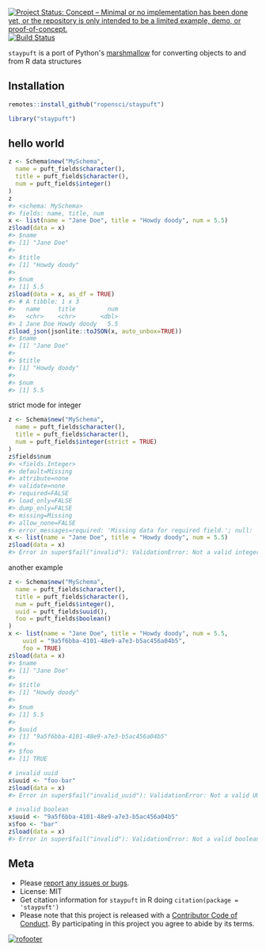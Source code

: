 <!-- README.md is generated from README.Rmd. Please edit that file and knit -->



[![Project Status: Concept – Minimal or no implementation has been done yet, or the repository is only intended to be a limited example, demo, or proof-of-concept.](https://www.repostatus.org/badges/latest/concept.svg)](https://www.repostatus.org/#concept)
[![Build Status](https://travis-ci.com/ropensci/staypuft.svg?branch=master)](https://travis-ci.com/ropensci/staypuft)

`staypuft` is a port of Python's [marshmallow][] for converting objects to and from R data structures 

## Installation


```r
remotes::install_github("ropensci/staypuft")
```


```r
library("staypuft")
```

## hello world


```r
z <- Schema$new("MySchema",
  name = puft_fields$character(),
  title = puft_fields$character(),
  num = puft_fields$integer()
)
z
#> <schema: MySchema>
#> fields: name, title, num
x <- list(name = "Jane Doe", title = "Howdy doody", num = 5.5)
z$load(data = x)
#> $name
#> [1] "Jane Doe"
#> 
#> $title
#> [1] "Howdy doody"
#> 
#> $num
#> [1] 5.5
z$load(data = x, as_df = TRUE)
#> # A tibble: 1 x 3
#>   name     title         num
#>   <chr>    <chr>       <dbl>
#> 1 Jane Doe Howdy doody   5.5
z$load_json(jsonlite::toJSON(x, auto_unbox=TRUE))
#> $name
#> [1] "Jane Doe"
#> 
#> $title
#> [1] "Howdy doody"
#> 
#> $num
#> [1] 5.5
```

strict mode for integer


```r
z <- Schema$new("MySchema",
  name = puft_fields$character(),
  title = puft_fields$character(),
  num = puft_fields$integer(strict = TRUE)
)
z$fields$num
#> <fields.Integer>
#> default=Missing
#> attribute=none
#> validate=none
#> required=FALSE
#> load_only=FALSE
#> dump_only=FALSE
#> missing=Missing
#> allow_none=FALSE
#> error_messages=required: 'Missing data for required field.'; null: 'Field may not be null.'; validator_failed: 'Invalid value.'; invalid: 'Not a valid integer.'
x <- list(name = "Jane Doe", title = "Howdy doody", num = 5.5)
z$load(data = x)
#> Error in super$fail("invalid"): ValidationError: Not a valid integer.
```

another example


```r
z <- Schema$new("MySchema",
  name = puft_fields$character(),
  title = puft_fields$character(),
  num = puft_fields$integer(),
  uuid = puft_fields$uuid(),
  foo = puft_fields$boolean()
)
x <- list(name = "Jane Doe", title = "Howdy doody", num = 5.5, 
    uuid = "9a5f6bba-4101-48e9-a7e3-b5ac456a04b5",
    foo = TRUE)
z$load(data = x)
#> $name
#> [1] "Jane Doe"
#> 
#> $title
#> [1] "Howdy doody"
#> 
#> $num
#> [1] 5.5
#> 
#> $uuid
#> [1] "9a5f6bba-4101-48e9-a7e3-b5ac456a04b5"
#> 
#> $foo
#> [1] TRUE

# invalid uuid
x$uuid <- "foo-bar"
z$load(data = x)
#> Error in super$fail("invalid_uuid"): ValidationError: Not a valid UUID.

# invalid boolean
x$uuid <- "9a5f6bba-4101-48e9-a7e3-b5ac456a04b5"
x$foo <- "bar"
z$load(data = x)
#> Error in super$fail("invalid"): ValidationError: Not a valid boolean.
```

## Meta

* Please [report any issues or bugs](https://github.com/ropensci/staypuft/issues).
* License: MIT
* Get citation information for `staypuft` in R doing `citation(package = 'staypuft')`
* Please note that this project is released with a [Contributor Code of Conduct](CODE_OF_CONDUCT.md). By participating in this project you agree to abide by its terms.

[![rofooter](https://ropensci.org/public_images/github_footer.png)](https://ropensci.org)


[marshmallow]: https://github.com/marshmallow-code/marshmallow/
